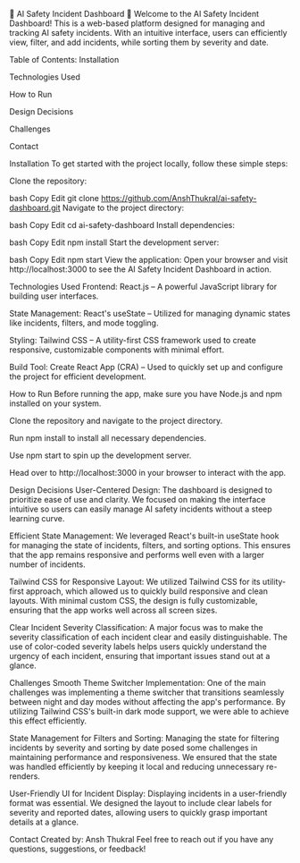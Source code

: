 🚨 AI Safety Incident Dashboard 🚨
Welcome to the AI Safety Incident Dashboard! This is a web-based platform designed for managing and tracking AI safety incidents. With an intuitive interface, users can efficiently view, filter, and add incidents, while sorting them by severity and date.

Table of Contents:
Installation

Technologies Used

How to Run

Design Decisions

Challenges

Contact

Installation
To get started with the project locally, follow these simple steps:

Clone the repository:

bash
Copy
Edit
git clone https://github.com/AnshThukral/ai-safety-dashboard.git
Navigate to the project directory:

bash
Copy
Edit
cd ai-safety-dashboard
Install dependencies:

bash
Copy
Edit
npm install
Start the development server:

bash
Copy
Edit
npm start
View the application:
Open your browser and visit http://localhost:3000 to see the AI Safety Incident Dashboard in action.

Technologies Used
Frontend: React.js – A powerful JavaScript library for building user interfaces.

State Management: React's useState – Utilized for managing dynamic states like incidents, filters, and mode toggling.

Styling: Tailwind CSS – A utility-first CSS framework used to create responsive, customizable components with minimal effort.

Build Tool: Create React App (CRA) – Used to quickly set up and configure the project for efficient development.

How to Run
Before running the app, make sure you have Node.js and npm installed on your system.

Clone the repository and navigate to the project directory.

Run npm install to install all necessary dependencies.

Use npm start to spin up the development server.

Head over to http://localhost:3000 in your browser to interact with the app.

Design Decisions
User-Centered Design:
The dashboard is designed to prioritize ease of use and clarity. We focused on making the interface intuitive so users can easily manage AI safety incidents without a steep learning curve.

Efficient State Management:
We leveraged React's built-in useState hook for managing the state of incidents, filters, and sorting options. This ensures that the app remains responsive and performs well even with a larger number of incidents.

Tailwind CSS for Responsive Layout:
We utilized Tailwind CSS for its utility-first approach, which allowed us to quickly build responsive and clean layouts. With minimal custom CSS, the design is fully customizable, ensuring that the app works well across all screen sizes.

Clear Incident Severity Classification:
A major focus was to make the severity classification of each incident clear and easily distinguishable. The use of color-coded severity labels helps users quickly understand the urgency of each incident, ensuring that important issues stand out at a glance.


Challenges
Smooth Theme Switcher Implementation:
One of the main challenges was implementing a theme switcher that transitions seamlessly between night and day modes without affecting the app's performance. By utilizing Tailwind CSS's built-in dark mode support, we were able to achieve this effect efficiently.

State Management for Filters and Sorting:
Managing the state for filtering incidents by severity and sorting by date posed some challenges in maintaining performance and responsiveness. We ensured that the state was handled efficiently by keeping it local and reducing unnecessary re-renders.

User-Friendly UI for Incident Display:
Displaying incidents in a user-friendly format was essential. We designed the layout to include clear labels for severity and reported dates, allowing users to quickly grasp important details at a glance.

Contact
Created by: Ansh Thukral
Feel free to reach out if you have any questions, suggestions, or feedback!
